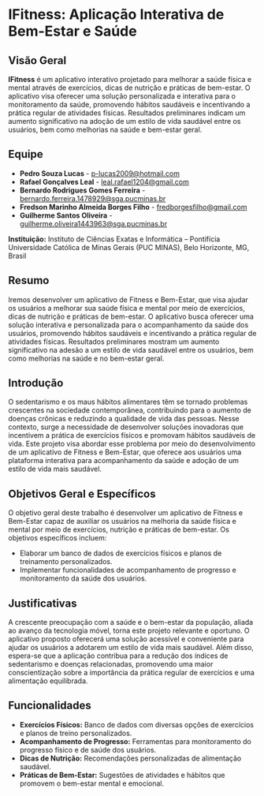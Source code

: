 # IFitness: Aplicação Interativa de Bem-Estar e Saúde

## Visão Geral

**IFitness** é um aplicativo interativo projetado para melhorar a saúde física e mental através de exercícios, dicas de nutrição e práticas de bem-estar. O aplicativo visa oferecer uma solução personalizada e interativa para o monitoramento da saúde, promovendo hábitos saudáveis e incentivando a prática regular de atividades físicas. Resultados preliminares indicam um aumento significativo na adoção de um estilo de vida saudável entre os usuários, bem como melhorias na saúde e bem-estar geral.

## Equipe

- **Pedro Souza Lucas** - p-lucas2009@hotmail.com
- **Rafael Gonçalves Leal** - leal.rafael1204@gmail.com
- **Bernardo Rodrigues Gomes Ferreira** - bernardo.ferreira.1478929@sga.pucminas.br
- **Fredson Marinho Almeida Borges Filho** - fredborgesfilho@gmail.com
- **Guilherme Santos Oliveira** - guilherme.oliveira1443963@sga.pucminas.br

**Instituição:** Instituto de Ciências Exatas e Informática – Pontifícia Universidade Católica de Minas Gerais (PUC MINAS), Belo Horizonte, MG, Brasil

## Resumo

Iremos desenvolver um aplicativo de Fitness e Bem-Estar, que visa ajudar os usuários a melhorar sua saúde física e mental por meio de exercícios, dicas de nutrição e práticas de bem-estar. O aplicativo busca oferecer uma solução interativa e personalizada para o acompanhamento da saúde dos usuários, promovendo hábitos saudáveis e incentivando a prática regular de atividades físicas. Resultados preliminares mostram um aumento significativo na adesão a um estilo de vida saudável entre os usuários, bem como melhorias na saúde e no bem-estar geral.

## Introdução

O sedentarismo e os maus hábitos alimentares têm se tornado problemas crescentes na sociedade contemporânea, contribuindo para o aumento de doenças crônicas e reduzindo a qualidade de vida das pessoas. Nesse contexto, surge a necessidade de desenvolver soluções inovadoras que incentivem a prática de exercícios físicos e promovam hábitos saudáveis de vida. Este projeto visa abordar esse problema por meio do desenvolvimento de um aplicativo de Fitness e Bem-Estar, que oferece aos usuários uma plataforma interativa para acompanhamento da saúde e adoção de um estilo de vida mais saudável.

## Objetivos Geral e Específicos

O objetivo geral deste trabalho é desenvolver um aplicativo de Fitness e Bem-Estar capaz de auxiliar os usuários na melhoria da saúde física e mental por meio de exercícios, nutrição e práticas de bem-estar. Os objetivos específicos incluem:

- Elaborar um banco de dados de exercícios físicos e planos de treinamento personalizados.
- Implementar funcionalidades de acompanhamento de progresso e monitoramento da saúde dos usuários.

## Justificativas

A crescente preocupação com a saúde e o bem-estar da população, aliada ao avanço da tecnologia móvel, torna este projeto relevante e oportuno. O aplicativo proposto oferecerá uma solução acessível e conveniente para ajudar os usuários a adotarem um estilo de vida mais saudável. Além disso, espera-se que a aplicação contribua para a redução dos índices de sedentarismo e doenças relacionadas, promovendo uma maior conscientização sobre a importância da prática regular de exercícios e uma alimentação equilibrada.

## Funcionalidades

- **Exercícios Físicos:** Banco de dados com diversas opções de exercícios e planos de treino personalizados.
- **Acompanhamento de Progresso:** Ferramentas para monitoramento do progresso físico e de saúde dos usuários.
- **Dicas de Nutrição:** Recomendações personalizadas de alimentação saudável.
- **Práticas de Bem-Estar:** Sugestões de atividades e hábitos que promovem o bem-estar mental e emocional.
